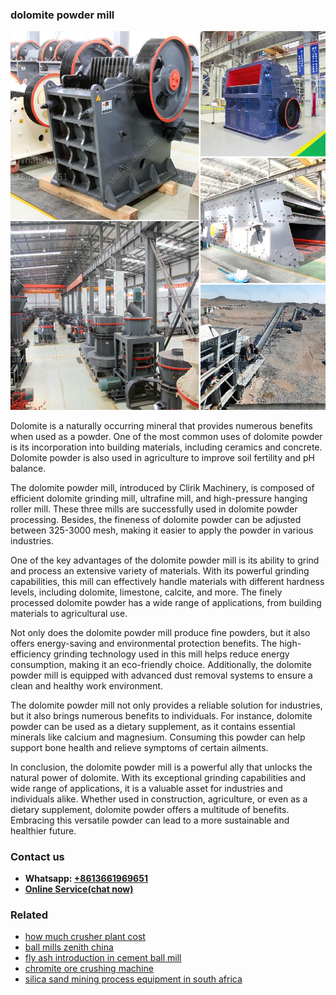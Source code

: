 <h3>dolomite powder mill</h3><img src='1708497525.jpg' alt=''><p>Dolomite is a naturally occurring mineral that provides numerous benefits when used as a powder. One of the most common uses of dolomite powder is its incorporation into building materials, including ceramics and concrete. Dolomite powder is also used in agriculture to improve soil fertility and pH balance.</p><p>The dolomite powder mill, introduced by Clirik Machinery, is composed of efficient dolomite grinding mill, ultrafine mill, and high-pressure hanging roller mill. These three mills are successfully used in dolomite powder processing. Besides, the fineness of dolomite powder can be adjusted between 325-3000 mesh, making it easier to apply the powder in various industries.</p><p>One of the key advantages of the dolomite powder mill is its ability to grind and process an extensive variety of materials. With its powerful grinding capabilities, this mill can effectively handle materials with different hardness levels, including dolomite, limestone, calcite, and more. The finely processed dolomite powder has a wide range of applications, from building materials to agricultural use.</p><p>Not only does the dolomite powder mill produce fine powders, but it also offers energy-saving and environmental protection benefits. The high-efficiency grinding technology used in this mill helps reduce energy consumption, making it an eco-friendly choice. Additionally, the dolomite powder mill is equipped with advanced dust removal systems to ensure a clean and healthy work environment.</p><p>The dolomite powder mill not only provides a reliable solution for industries, but it also brings numerous benefits to individuals. For instance, dolomite powder can be used as a dietary supplement, as it contains essential minerals like calcium and magnesium. Consuming this powder can help support bone health and relieve symptoms of certain ailments.</p><p>In conclusion, the dolomite powder mill is a powerful ally that unlocks the natural power of dolomite. With its exceptional grinding capabilities and wide range of applications, it is a valuable asset for industries and individuals alike. Whether used in construction, agriculture, or even as a dietary supplement, dolomite powder offers a multitude of benefits. Embracing this versatile powder can lead to a more sustainable and healthier future.</p><h3>Contact us</h3><ul><li><strong>Whatsapp:&nbsp;<a href="https://wa.me/8613661969651">+8613661969651</a></strong></li><li><a href="https://swt.shibang-china.com/?git&amp;zhl&amp;dolomite powder mill"><strong>Online Service(chat now)</strong></a></li></ul><h3>Related</h3><ul><li><a href='how much crusher plant cost.md'>how much crusher plant cost</a></li><li><a href='ball mills zenith china.md'>ball mills zenith china</a></li><li><a href='fly ash introduction in cement ball mill.md'>fly ash introduction in cement ball mill</a></li><li><a href='chromite ore crushing machine.md'>chromite ore crushing machine</a></li><li><a href='silica sand mining process equipment in south africa.md'>silica sand mining process equipment in south africa</a></li></ul>
